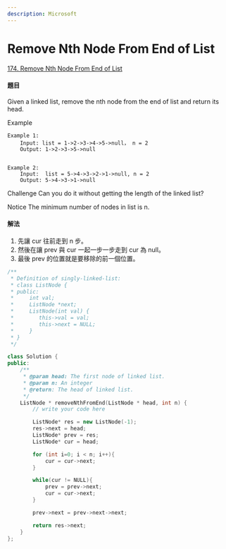 ```yaml
---
description: Microsoft
---
```


# Remove Nth Node From End of List

[174. Remove Nth Node From End of List](https://www.lintcode.com/problem/remove-nth-node-from-end-of-list/?_from=ladder&&fromId=116)

#### 題目

Given a linked list, remove the nth node from the end of list and return its head.

Example

```text
Example 1:
    Input: list = 1->2->3->4->5->null， n = 2
    Output: 1->2->3->5->null


Example 2:
    Input:  list = 5->4->3->2->1->null, n = 2
    Output: 5->4->3->1->null
```

Challenge Can you do it without getting the length of the linked list?

Notice The minimum number of nodes in list is n.

#### 解法

1. 先讓 cur 往前走到 n 步。
2. 然後在讓 prev 與 cur 一起一步一步走到 cur 為 null。
3. 最後 prev 的位置就是要移除的前一個位置。

```cpp
/**
 * Definition of singly-linked-list:
 * class ListNode {
 * public:
 *     int val;
 *     ListNode *next;
 *     ListNode(int val) {
 *        this->val = val;
 *        this->next = NULL;
 *     }
 * }
 */

class Solution {
public:
    /**
     * @param head: The first node of linked list.
     * @param n: An integer
     * @return: The head of linked list.
     */
    ListNode * removeNthFromEnd(ListNode * head, int n) {
        // write your code here

        ListNode* res = new ListNode(-1);
        res->next = head;
        ListNode* prev = res;
        ListNode* cur = head;

        for (int i=0; i < n; i++){
            cur = cur->next;
        }

        while(cur != NULL){
            prev = prev->next;
            cur = cur->next;
        }

        prev->next = prev->next->next;

        return res->next;
    }
};
```

